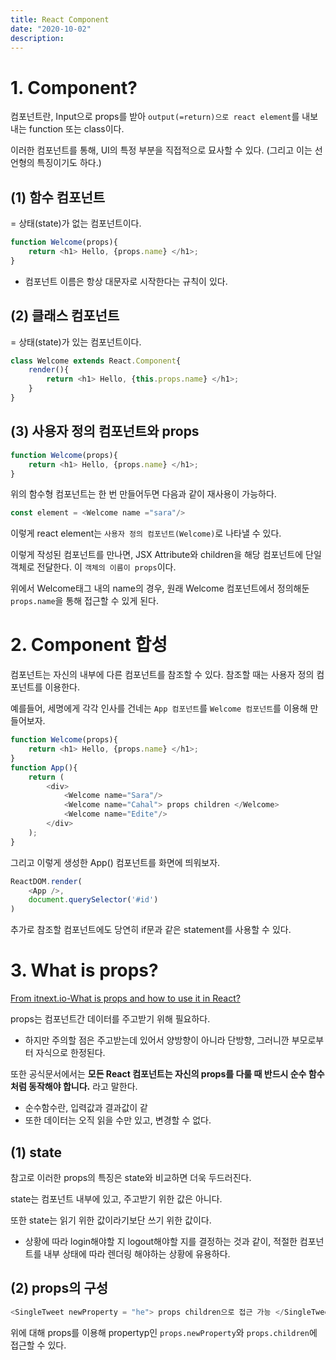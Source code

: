 ```yaml
---
title: React Component
date: "2020-10-02"
description: 
---
```


# 1. Component?
컴포넌트란, Input으로 props를 받아 `output(=return)으로 react element`를 내보내는 function 또는 class이다. 

이러한 컴포넌트를 통해, UI의 특정 부분을 직접적으로 묘사할 수 있다. (그리고 이는 선언형의 특징이기도 하다.)

## (1) 함수 컴포넌트
= 상태(state)가 없는 컴포넌트이다.
```js
function Welcome(props){
    return <h1> Hello, {props.name} </h1>;
}
```
- 컴포넌트 이름은 항상 대문자로 시작한다는 규칙이 있다.

## (2) 클래스 컴포넌트
= 상태(state)가 있는 컴포넌트이다.
```js
class Welcome extends React.Component{
    render(){
        return <h1> Hello, {this.props.name} </h1>;
    }
}
```

## (3) 사용자 정의 컴포넌트와 props
```js
function Welcome(props){
    return <h1> Hello, {props.name} </h1>;
}
```
위의 함수형 컴포넌트는 한 번 만들어두면 다음과 같이 재사용이 가능하다.

```js
const element = <Welcome name ="sara"/>
```
이렇게 react element는 `사용자 정의 컴포넌트(Welcome)`로 나타낼 수 있다.

이렇게 작성된 컴포넌트를 만나면, JSX Attribute와 children을 해당 컴포넌트에 단일 객체로 전달한다. 이 `객체의 이름이 props`이다.

위에서 Welcome태그 내의 name의 경우, 원래 Welcome 컴포넌트에서 정의해둔 `props.name`을 통해 접근할 수 있게 된다.

# 2. Component 합성
컴포넌트는 자신의 내부에 다른 컴포넌트를 참조할 수 있다. 참조할 때는 사용자 정의 컴포넌트를 이용한다.

예를들어, 세명에게 각각 인사를 건네는 `App 컴포넌트`를 `Welcome 컴포넌트`를 이용해 만들어보자.
```js
function Welcome(props){
    return <h1> Hello, {props.name} </h1>;
}
function App(){
    return ( 
        <div>
            <Welcome name="Sara"/>
            <Welcome name="Cahal"> props children </Welcome>
            <Welcome name="Edite"/>
        </div>
    );
}
```
그리고 이렇게 생성한 App() 컴포넌트를 화면에 띄워보자.

```js
ReactDOM.render(
    <App />,
    document.querySelector('#id')
)
```

추가로 참조할 컴포넌트에도 당연히 if문과 같은 statement를 사용할 수 있다. 



# 3. What is props?

[From itnext.io-What is props and how to use it in React?](https://itnext.io/what-is-props-and-how-to-use-it-in-react-da307f500da0)

props는 컴포넌트간 데이터를 주고받기 위해 필요하다. 
- 하지만 주의할 점은 주고받는데 있어서 양방향이 아니라 단방향, 그러니깐 부모로부터 자식으로 한정된다. 

또한 공식문서에서는 **모든 React 컴포넌트는 자신의 props를 다룰 때 반드시 순수 함수처럼 동작해야 합니다.** 라고 말한다.
- 순수함수란, 입력값과 결과값이 같
- 또한 데이터는 오직 읽을 수만 있고, 변경할 수 없다. 

## (1) state
참고로 이러한 props의 특징은 state와 비교하면 더욱 두드러진다.

state는 컴포넌트 내부에 있고, 주고받기 위한 값은 아니다. 

또한 state는 읽기 위한 값이라기보단 쓰기 위한 값이다. 
- 상황에 따라 login해야할 지 logout해야할 지를 결정하는 것과 같이, 적절한 컴포넌트를 내부 상태에 따라 렌더링 해야하는 상황에 유용하다.

## (2) props의 구성

```js
<SingleTweet newProperty = "he"> props children으로 접근 가능 </SingleTweet>
```

위에 대해 props를 이용해 propertyp인 `props.newProperty`와 `props.children`에 접근할 수 있다.


